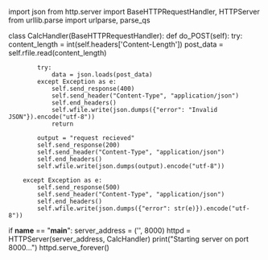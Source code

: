 import json
from http.server import BaseHTTPRequestHandler, HTTPServer
from urllib.parse import urlparse, parse_qs
 
class CalcHandler(BaseHTTPRequestHandler):
    def do_POST(self):
        try:
            content_length = int(self.headers['Content-Length'])
            post_data = self.rfile.read(content_length)

            try:
                data = json.loads(post_data)
            except Exception as e:
                self.send_response(400)
                self.send_header("Content-Type", "application/json")
                self.end_headers()
                self.wfile.write(json.dumps({"error": "Invalid JSON"}).encode("utf-8"))
                return
            
            output = "request recieved"
            self.send_response(200)
            self.send_header("Content-Type", "application/json")
            self.end_headers()
            self.wfile.write(json.dumps(output).encode("utf-8"))
        
        except Exception as e:
            self.send_response(500)
            self.send_header("Content-Type", "application/json")
            self.end_headers()
            self.wfile.write(json.dumps({"error": str(e)}).encode("utf-8"))
    
if __name__ == "__main__":
    server_address = ('', 8000)
    httpd = HTTPServer(server_address, CalcHandler)
    print("Starting server on port 8000...")
    httpd.serve_forever()
